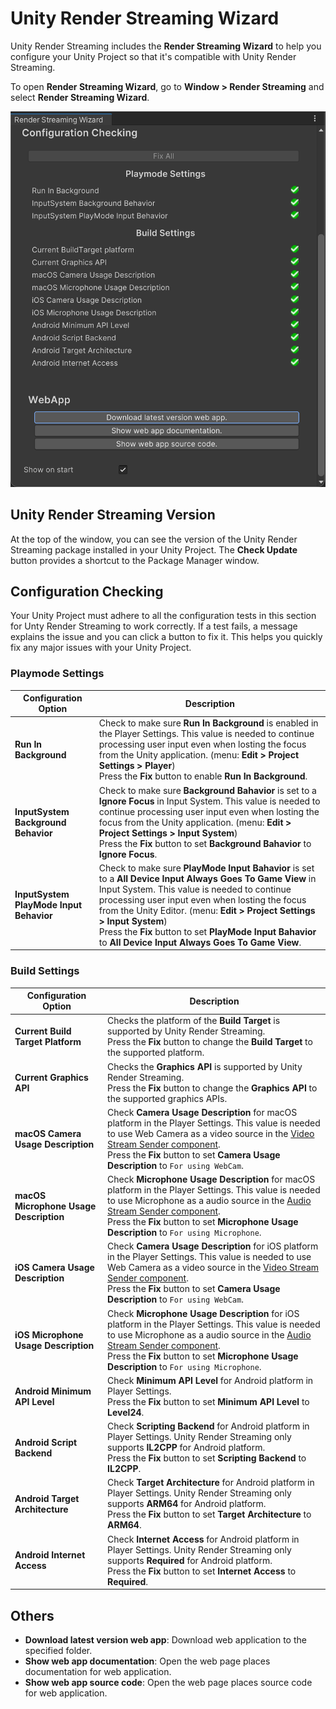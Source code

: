# Unity Render Streaming Wizard

Unity Render Streaming includes the **Render Streaming Wizard** to help you configure your Unity Project so that it's compatible with Unity Render Streaming.

To open **Render Streaming Wizard**, go to **Window > Render Streaming** and select **Render Streaming Wizard**.

![feature-multicamera](images/renderstreaming_wizard.png)

## Unity Render Streaming Version

At the top of the window, you can see the version of the Unity Render Streaming package installed in your Unity Project. The **Check Update** button provides a shortcut to the Package Manager window.

## Configuration Checking

Your Unity Project must adhere to all the configuration tests in this section for Unty Render Streaming to work correctly. If a test fails, a message explains the issue and you can click a button to fix it. This helps you quickly fix any major issues with your Unity Project.

### Playmode Settings

| Configuration Option | Description |
| --- | ---- |
| **Run In Background** | Check to make sure **Run In Background** is enabled in the Player Settings. This value is needed to continue processing user input even when losting the focus from the Unity application. (menu: **Edit > Project Settings > Player**) <br/> Press the **Fix** button to enable **Run In Background**. |
| **InputSystem Background Behavior** | Check to make sure **Background Bahavior** is set to a **Ignore Focus** in Input System. This value is needed to continue processing user input even when losting the focus from the Unity application. (menu: **Edit > Project Settings > Input System**) <br/> Press the **Fix** button to set **Background  Bahavior** to **Ignore Focus**. |
| **InputSystem PlayMode Input Behavior** | Check to make sure **PlayMode Input Bahavior** is set to a **All Device Input Always Goes To Game View** in Input System. This value is needed to continue processing user input even when losting the focus from the Unity Editor. (menu: **Edit > Project Settings > Input System**) <br/> Press the **Fix** button to set **PlayMode Input Bahavior** to **All Device Input Always Goes To Game View**. |

### Build Settings

| Configuration Option | Description |
| --- | ---- |
| **Current Build Target Platform** | Checks the platform of the **Build Target** is supported by Unity Render Streaming. <br/> Press the **Fix** button to change the **Build Target** to the supported platform. |
| **Current Graphics API** | Checks the **Graphics API** is supported by Unity Render Streaming. <br/> Press the **Fix** button to change the **Graphics API** to the supported graphics APIs. |
| **macOS Camera Usage Description** | Check **Camera Usage Description** for macOS platform in the Player Settings. This value is needed to use Web Camera as a video source in the [Video Stream Sender component](). <br/> Press the **Fix** button to set **Camera Usage Description** to `For using WebCam`. |
| **macOS Microphone Usage Description** | Check **Microphone Usage Description** for macOS platform in the Player Settings. This value is needed to use Microphone as a audio source in the [Audio Stream Sender component](). <br/> Press the **Fix** button to set **Microphone Usage Description** to `For using Microphone`. |
| **iOS Camera Usage Description** | Check **Camera Usage Description** for iOS platform in the Player Settings. This value is needed to use Web Camera as a video source in the [Video Stream Sender component](). <br/> Press the **Fix** button to set **Camera Usage Description** to `For using WebCam`. |
| **iOS Microphone Usage Description** | Check **Microphone Usage Description** for iOS platform in the Player Settings. This value is needed to use Microphone as a audio source in the [Audio Stream Sender component](). <br/> Press the **Fix** button to set **Microphone Usage Description** to `For using Microphone`. |
| **Android Minimum API Level** | Check **Minimum API Level** for Android platform in Player Settings. <br/> Press the **Fix** button to set **Minimum API Level** to **Level24**. |
| **Android Script Backend** | Check **Scripting Backend**  for Android platform in Player Settings. Unity Render Streaming only supports **IL2CPP** for Android platform. <br/> Press the **Fix** button to set **Scripting Backend** to **IL2CPP**.
| **Android Target Architecture** | Check **Target Architecture** for Android platform in Player Settings. Unity Render Streaming only supports **ARM64** for Android platform. <br/> Press the **Fix** button to set **Target Architecture** to **ARM64**. |
| **Android Internet Access** | Check **Internet Access** for Android platform in Player Settings. Unity Render Streaming only supports **Required** for Android platform. <br/> Press the **Fix** button to set **Internet Access** to **Required**. |

## Others

- **Download latest version web app**: Download web application to the specified folder.
- **Show web app documentation**: Open the web page places documentation for web application.
- **Show web app source code**: Open the web page places source code for web application.
